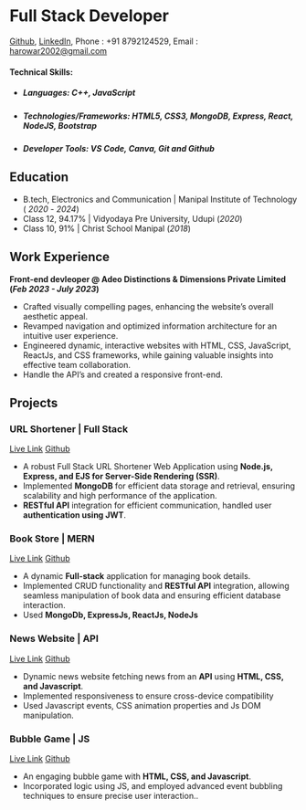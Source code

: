 # Full Stack Developer
[Github](https://github.com/KarthikhKamath), [LinkedIn](https://www.linkedin.com/in/karthik-h-kamath-251839198/), Phone : +91 8792124529, Email : harowar2002@gmail.com
#### Technical Skills:
- ##### Languages: C++, JavaScript
- ##### Technologies/Frameworks: HTML5, CSS3, MongoDB, Express, React, NodeJS, Bootstrap
- ##### Developer Tools: VS Code, Canva, Git and Github

## Education
- B.tech, Electronics and Communication | Manipal Institute of Technology ( _2020_ - _2024_)								       		
- Class 12, 94.17%	| Vidyodaya Pre University, Udupi (_2020_)	 			        		
- Class 10, 91% | Christ School Manipal (_2018_)

## Work Experience
**Front-end devleoper @  Adeo Distinctions & Dimensions Private Limited  (_Feb 2023 - July 2023_)**
- Crafted visually compelling pages, enhancing the website’s overall aesthetic appeal.
- Revamped navigation and optimized information architecture for an intuitive user experience.
- Engineered dynamic, interactive websites with HTML, CSS, JavaScript, ReactJs, and CSS
frameworks, while gaining valuable insights into effective team collaboration.
- Handle the API’s and created a responsive front-end.


## Projects
### URL Shortener | Full Stack
[Live Link](https://urlshortener-27oh.onrender.com/) [Github](https://github.com/KarthikhKamath/urlShortener)

- A robust Full Stack URL Shortener Web Application using **Node.js, Express, and EJS for
Server-Side Rendering (SSR)**.
- Implemented **MongoDB** for efficient data storage and retrieval, ensuring scalability and high
performance of the application.
- **RESTful API** integration for efficient communication, handled user **authentication using JWT**.


### Book Store | MERN
[Live Link](https://kartbookstore.netlify.app/) [Github](https://github.com/KarthikhKamath/BookStoreFullCode)

- A dynamic **Full-stack** application for managing book details.
- Implemented CRUD functionality and **RESTful API** integration, allowing seamless manipulation of book data and ensuring efficient database interaction.
- Used **MongoDb, ExpressJs, ReactJs, NodeJs**

### News Website | API
[Live Link](https://kartnews.netlify.app/) [Github](https://github.com/KarthikhKamath/newsApp)

- Dynamic news website fetching news from an **API** using **HTML, CSS, and Javascript**.
- Implemented responsiveness to ensure cross-device compatibility
- Used Javascript events, CSS animation properties and Js DOM manipulation.

### Bubble Game | JS
[Live Link](https://kartnews.netlify.app/) [Github](https://github.com/KarthikhKamath/newsApp)

- An engaging bubble game with **HTML, CSS, and Javascript**.
- Incorporated logic using JS, and employed advanced event bubbling techniques to ensure precise user interaction..

